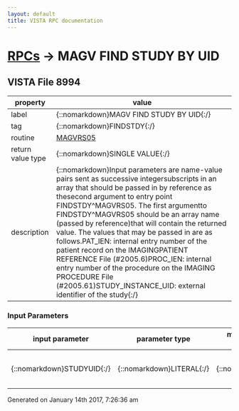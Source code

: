 ```yaml
---
layout: default
title: VISTA RPC documentation
---
```




# [RPCs](TableOfContent.md) &#8594; MAGV FIND STUDY BY UID 


 ## VISTA File 8994
 property | value 
--- | --- 
 label | {::nomarkdown}MAGV FIND STUDY BY UID{:/}
 tag | {::nomarkdown}FINDSTDY{:/}
 routine | [MAGVRS05](http://code.osehra.org/dox/Routine_MAGVRS05_source.html)
 return value type | {::nomarkdown}SINGLE VALUE{:/}
 description | {::nomarkdown}Input parameters are name-value pairs sent as successive integersubscripts in an array that should be passed in by reference as thesecond argument to entry point FINDSTDY^MAGVRS05.  The first argumentto FINDSTDY^MAGVRS05 should be an array name (passed by reference)that will contain the returned value. The values that may be passed in are as follows.PAT_IEN: internal entry number of the patient record on the IMAGINGPATIENT REFERENCE File (#2005.6)PROC_IEN: internal entry number of the procedure on the IMAGING PROCEDURE File (#2005.61)STUDY_INSTANCE_UID: external identifier of the study{:/}

### Input Parameters

| input parameter | parameter type | maximum data length | required | description | 
| --- | --- | --- | --- | --- | 
| {::nomarkdown}STUDYUID{:/} | {::nomarkdown}LITERAL{:/} | {::nomarkdown}64{:/} | {::nomarkdown}true{:/} | {::nomarkdown}This is the ISO object identifier of the study.{:/} | 




 Generated on January 14th 2017, 7:26:36 am